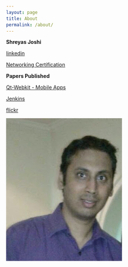 ```yaml
---
layout: page
title: About
permalink: /about/
---
```


**Shreyas Joshi**

[linkedin](https://www.linkedin.com/in/shreyas-joshi-20640b22/)

[Networking Certification](https://www.youracclaim.com/badges/71113f38-defa-4c1e-a7bd-86241a4cbab6/public_url)

   **Papers Published**

[Qt-Webkit - Mobile Apps](https://opensourceforu.com/2014/09/qt-webkit-a-quick-way-to-develop-a-destop-or-mobile-app/)

[Jenkins](https://opensourceforu.com/2014/02/manage-routine-tasks-jenkins/)


[flickr](https://www.flickr.com/photos/101288163@N03/)

<img src="/assets/img/About_Pic.jpg" alt="About Pic">
